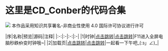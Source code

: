 # 这里是CD_Conber的代码合集
![](https://licensebuttons.net/l/by-nc/4.0/80x15.png)
本作品采用知识共享署名-非商业性使用 4.0 国际许可协议进行许可

|序|名称|预览|源码|注释|
|:-:|:-|:-:|:-|
|1|时钟|[点击跳转](https://gdconber.github.io/alltests/时钟 "猛戳！！！")|[点击跳转](https://github.com/GDConber/alltests/tree/master/%E6%97%B6%E9%92%9F "猛戳！！！")|F11进入全屏电脑秒~~跌价~~变时钟哦~|
|2|加载页|[点击跳转](https://gdconber.github.io/alltests/加载页 "猛戳！！！")|[点击跳转](https://github.com/GDConber/alltests/tree/master/%E5%8A%A0%E8%BD%BD%E9%A1%B5 "猛戳！！！")|一起看一下午吧_(:з」∠)_|
